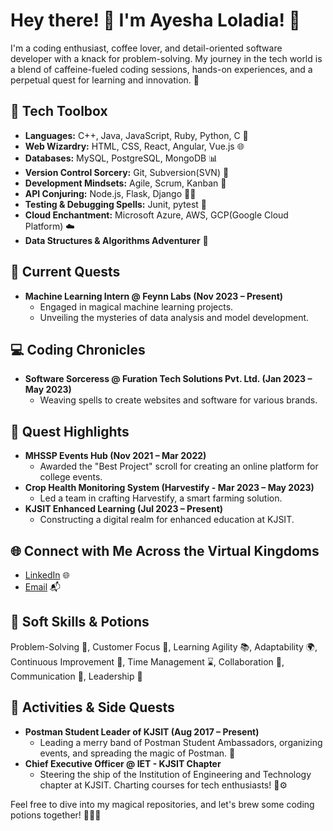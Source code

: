 # Hey there! 👋 I'm Ayesha Loladia! 🚀

I'm a coding enthusiast, coffee lover, and detail-oriented software developer with a knack for problem-solving. My journey in the tech world is a blend of caffeine-fueled coding sessions, hands-on experiences, and a perpetual quest for learning and innovation. 🌟

## 🔧 Tech Toolbox
- **Languages:** C++, Java, JavaScript, Ruby, Python, C 🚀
- **Web Wizardry:** HTML, CSS, React, Angular, Vue.js 🌐
- **Databases:** MySQL, PostgreSQL, MongoDB 📊
- **Version Control Sorcery:** Git, Subversion(SVN) 🧙
- **Development Mindsets:** Agile, Scrum, Kanban 🚀
- **API Conjuring:** Node.js, Flask, Django 🧙‍♂️
- **Testing & Debugging Spells:** Junit, pytest 🧪
- **Cloud Enchantment:** Microsoft Azure, AWS, GCP(Google Cloud Platform) ☁️
- **Data Structures & Algorithms Adventurer** 🏰

## 🌱 Current Quests

- **Machine Learning Intern @ Feynn Labs (Nov 2023 – Present)**
  - Engaged in magical machine learning projects.
  - Unveiling the mysteries of data analysis and model development.

## 💻 Coding Chronicles
- **Software Sorceress @ Furation Tech Solutions Pvt. Ltd. (Jan 2023 – May 2023)**
  - Weaving spells to create websites and software for various brands.

## 🚀 Quest Highlights
- **MHSSP Events Hub (Nov 2021 – Mar 2022)**
  - Awarded the "Best Project" scroll for creating an online platform for college events.
- **Crop Health Monitoring System (Harvestify - Mar 2023 – May 2023)**
  - Led a team in crafting Harvestify, a smart farming solution.
- **KJSIT Enhanced Learning (Jul 2023 – Present)**
  - Constructing a digital realm for enhanced education at KJSIT.

## 🌐 Connect with Me Across the Virtual Kingdoms
- [LinkedIn](https://www.linkedin.com/in/ayesha-loladia13) 🌐
- [Email](mailto:ayeshaloladia13@gmail.com) 📬

## 🌈 Soft Skills & Potions
Problem-Solving 🧠, Customer Focus 🎯, Learning Agility 📚, Adaptability 🌍, Continuous Improvement 🔄, Time Management ⌛, Collaboration 👫, Communication 📢, Leadership 🚀

## 🎉 Activities & Side Quests
- **Postman Student Leader of KJSIT (Aug 2017 – Present)**
  - Leading a merry band of Postman Student Ambassadors, organizing events, and spreading the magic of Postman. 💌
- **Chief Executive Officer @ IET - KJSIT Chapter**
  - Steering the ship of the Institution of Engineering and Technology chapter at KJSIT. Charting courses for tech enthusiasts! 🚢⚙️

Feel free to dive into my magical repositories, and let's brew some coding potions together! 🧙‍♀️✨

